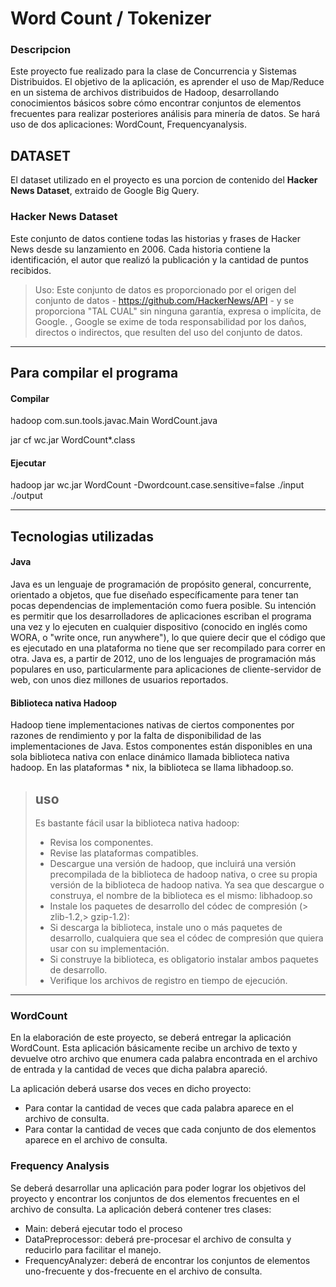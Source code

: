 # Word Count / Tokenizer
### Descripcion
Este proyecto fue realizado para la clase de Concurrencia y Sistemas Distribuidos. El objetivo de la aplicación, es aprender el uso de Map/Reduce en un sistema de archivos distribuidos de Hadoop, desarrollando conocimientos básicos sobre cómo encontrar conjuntos de elementos frecuentes para realizar posteriores análisis para minería de datos. Se hará uso de dos aplicaciones: WordCount, Frequencyanalysis.

## DATASET

El dataset utilizado en el proyecto es una porcion de contenido del **Hacker News Dataset**, extraido de Google Big Query.
### Hacker News Dataset
Este conjunto de datos contiene todas las historias y frases de Hacker News desde su lanzamiento en 2006. Cada historia contiene la identificación, el autor que realizó la publicación y la cantidad de puntos recibidos.

> Uso: Este conjunto de datos es proporcionado por el origen del conjunto de datos - https://github.com/HackerNews/API - y se proporciona "TAL CUAL" sin ninguna garantía, expresa o implícita, de Google. , Google se exime de toda responsabilidad por los daños, directos o indirectos, que resulten del uso del conjunto de datos.
***
## Para compilar el programa

#### Compilar

hadoop com.sun.tools.javac.Main WordCount.java 

jar cf wc.jar WordCount*.class

#### Ejecutar

hadoop jar wc.jar WordCount -Dwordcount.case.sensitive=false ./input ./output

***

## Tecnologias utilizadas

#### Java
Java es un lenguaje de programación de propósito general, concurrente, orientado a objetos, que fue diseñado específicamente para tener tan pocas dependencias de implementación como fuera posible. Su intención es permitir que los desarrolladores de aplicaciones escriban el programa una vez y lo ejecuten en cualquier dispositivo (conocido en inglés como WORA, o "write once, run anywhere"), lo que quiere decir que el código que es ejecutado en una plataforma no tiene que ser recompilado para correr en otra. Java es, a partir de 2012, uno de los lenguajes de programación más populares en uso, particularmente para aplicaciones de cliente-servidor de web, con unos diez millones de usuarios reportados.

#### Biblioteca nativa Hadoop
Hadoop tiene implementaciones nativas de ciertos componentes por razones de rendimiento y por la falta de disponibilidad de las implementaciones de Java. Estos componentes están disponibles en una sola biblioteca nativa con enlace dinámico llamada biblioteca nativa hadoop. En las plataformas * nix, la biblioteca se llama libhadoop.so.

> ## uso
> Es bastante fácil usar la biblioteca nativa hadoop:
> 
> * Revisa los componentes.
> * Revise las plataformas compatibles.
> * Descargue una versión de hadoop, que incluirá una versión precompilada de la biblioteca de hadoop nativa, o cree su propia versión de la biblioteca de hadoop nativa. Ya sea que descargue o construya, el nombre de la biblioteca es el mismo: libhadoop.so
> * Instale los paquetes de desarrollo del códec de compresión (> zlib-1.2,> gzip-1.2):
> * Si descarga la biblioteca, instale uno o más paquetes de desarrollo, cualquiera que sea el códec de compresión que quiera usar con su implementación.
> * Si construye la biblioteca, es obligatorio instalar ambos paquetes de desarrollo.
> * Verifique los archivos de registro en tiempo de ejecución.

***


### WordCount

En la elaboración de este proyecto, se deberá entregar la aplicación WordCount.  Esta aplicación básicamente recibe un archivo de texto y devuelve otro archivo que enumera cada palabra encontrada en el archivo de entrada y la cantidad de veces que dicha palabra apareció.

La aplicación deberá usarse dos veces en dicho proyecto: 
* Para contar la cantidad de veces que cada palabra aparece en el archivo de consulta.
* Para contar la cantidad de veces que cada conjunto de dos elementos aparece en el archivo de consulta. 


### Frequency Analysis 

Se deberá desarrollar una aplicación para poder lograr los objetivos del proyecto y encontrar los conjuntos de dos elementos frecuentes en el archivo de consulta. La aplicación deberá contener tres clases:
* Main: deberá ejecutar todo el proceso
* DataPreprocessor: deberá pre-procesar el archivo de consulta y reducirlo para facilitar el manejo.
* FrequencyAnalyzer: deberá de encontrar los conjuntos de elementos uno-frecuente y dos-frecuente en el archivo de consulta.
